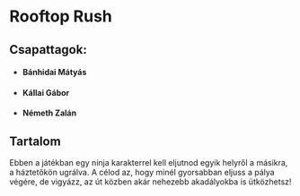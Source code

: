 # Rooftop Rush
## Csapattagok:
- #### Bánhidai Mátyás
- #### Kállai Gábor
- #### Németh Zalán

## Tartalom
Ebben a játékban egy ninja karakterrel kell eljutnod egyik helyről a másikra, a háztetőkön ugrálva. A célod az, hogy minél gyorsabban eljuss a pálya végére, de vigyázz, az út közben akár nehezebb akadályokba is ütközhetsz!

